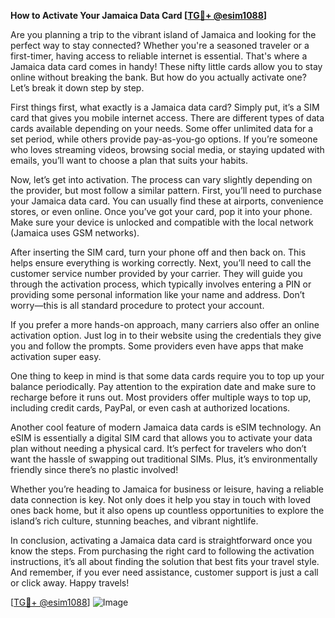 **How to Activate Your Jamaica Data Card [[TG💪+ @esim1088](https://t.me/s/esim1088)]**

Are you planning a trip to the vibrant island of Jamaica and looking for the perfect way to stay connected? Whether you're a seasoned traveler or a first-timer, having access to reliable internet is essential. That's where a Jamaica data card comes in handy! These nifty little cards allow you to stay online without breaking the bank. But how do you actually activate one? Let’s break it down step by step.

First things first, what exactly is a Jamaica data card? Simply put, it’s a SIM card that gives you mobile internet access. There are different types of data cards available depending on your needs. Some offer unlimited data for a set period, while others provide pay-as-you-go options. If you’re someone who loves streaming videos, browsing social media, or staying updated with emails, you’ll want to choose a plan that suits your habits. 

Now, let’s get into activation. The process can vary slightly depending on the provider, but most follow a similar pattern. First, you’ll need to purchase your Jamaica data card. You can usually find these at airports, convenience stores, or even online. Once you’ve got your card, pop it into your phone. Make sure your device is unlocked and compatible with the local network (Jamaica uses GSM networks). 

After inserting the SIM card, turn your phone off and then back on. This helps ensure everything is working correctly. Next, you’ll need to call the customer service number provided by your carrier. They will guide you through the activation process, which typically involves entering a PIN or providing some personal information like your name and address. Don’t worry—this is all standard procedure to protect your account.

If you prefer a more hands-on approach, many carriers also offer an online activation option. Just log in to their website using the credentials they give you and follow the prompts. Some providers even have apps that make activation super easy. 

One thing to keep in mind is that some data cards require you to top up your balance periodically. Pay attention to the expiration date and make sure to recharge before it runs out. Most providers offer multiple ways to top up, including credit cards, PayPal, or even cash at authorized locations.

Another cool feature of modern Jamaica data cards is eSIM technology. An eSIM is essentially a digital SIM card that allows you to activate your data plan without needing a physical card. It’s perfect for travelers who don’t want the hassle of swapping out traditional SIMs. Plus, it’s environmentally friendly since there’s no plastic involved!

Whether you’re heading to Jamaica for business or leisure, having a reliable data connection is key. Not only does it help you stay in touch with loved ones back home, but it also opens up countless opportunities to explore the island’s rich culture, stunning beaches, and vibrant nightlife. 

In conclusion, activating a Jamaica data card is straightforward once you know the steps. From purchasing the right card to following the activation instructions, it’s all about finding the solution that best fits your travel style. And remember, if you ever need assistance, customer support is just a call or click away. Happy travels!

[[TG💪+ @esim1088](https://t.me/s/esim1088)] ![Image](https://i.postimg.cc/Y0z9fWf4/image.png)